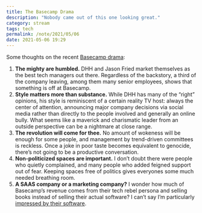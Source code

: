 ```yaml
---
title: The Basecamp Drama
description: "Nobody came out of this one looking great."
category: stream
tags: tech
permalink: /note/2021/05/06
date: 2021-05-06 19:29
---
```


Some thoughts on the recent [Basecamp drama](https://www.nytimes.com/2021/04/30/technology/basecamp-politics-ban-resignations.html):  

1. **The mighty are humbled.** DHH and Jason Fried market themselves as the best tech managers out there. Regardless of the backstory, a third of the company leaving, among them many senior employees, shows that something is off at Basecamp. 
2. **Style matters more than substance.** While DHH has many of the “right” opinions, his style is reminiscent of a certain reality TV host: always the center of attention, announcing major company decisions via social media rather than directly to the people involved and generally an online bully. What seems like a maverick and charismatic leader from an outside perspective can be a nightmare at close range. 
3. **The revolution will come for thee.** No amount of wokeness will be enough for some people, and management by trend-driven committees is reckless. Once a joke in poor taste becomes equivalent to genocide, there’s not going to be a productive conversation. 
4. **Non-politicized spaces are important.** I don’t doubt there were people who quietly complained, and many people who added feigned support out of fear. Keeping spaces free of politics gives everyones some much needed breathing room.
5. **A SAAS company or a marketing company?** I wonder how much of Basecamp’s revenue comes from their tech rebel persona and selling books instead of selling their actual software? I can’t say I’m particularly [impressed by their software](/blog/hey-the-app-i-want-to-love).